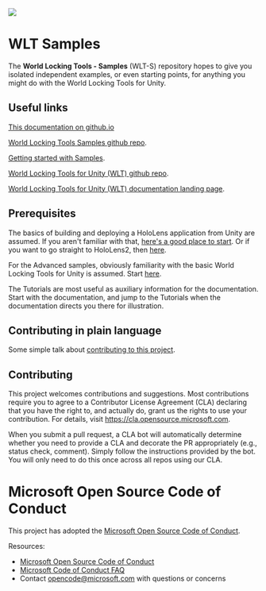<img src="DocGen/Images/WorldLockingSamples.svg">

# WLT Samples

The **World Locking Tools - Samples** (WLT-S) repository hopes to give you isolated independent examples, or even starting points, for anything you might do with the World Locking Tools for Unity.

## Useful links

[This documentation on github.io](https://microsoft.github.io/MixedReality-WorldLockingTools-Samples/README.html)

[World Locking Tools Samples github repo](https://github.com/microsoft/MixedReality-WorldLockingTools-Samples).

[Getting started with Samples](DocGen/Documentation/Introduction.md).

[World Locking Tools for Unity (WLT) github repo](https://github.com/microsoft/MixedReality-WorldLockingTools-Unity).

[World Locking Tools for Unity (WLT) documentation landing page](https://docs.microsoft.com/mixed-reality/world-locking-tools/).

## Prerequisites

The basics of building and deploying a HoloLens application from Unity are assumed. If you aren't familiar with that, [here's a good place to start](https://docs.microsoft.com/windows/mixed-reality/holograms-101). Or if you want to go straight to HoloLens2, then [here](https://docs.microsoft.com/windows/mixed-reality/mrlearning-base).

For the Advanced samples, obviously familiarity with the basic World Locking Tools for Unity is assumed. Start [here](https://docs.microsoft.com/mixed-reality/world-locking-tools/documentation/concepts).

The Tutorials are most useful as auxiliary information for the documentation. Start with the documentation, and jump to the Tutorials when the documentation directs you there for illustration.

## Contributing in plain language

Some simple talk about [contributing to this project](CONTRIBUTING.md).

## Contributing

This project welcomes contributions and suggestions.  Most contributions require you to agree to a
Contributor License Agreement (CLA) declaring that you have the right to, and actually do, grant us
the rights to use your contribution. For details, visit https://cla.opensource.microsoft.com.

When you submit a pull request, a CLA bot will automatically determine whether you need to provide
a CLA and decorate the PR appropriately (e.g., status check, comment). Simply follow the instructions
provided by the bot. You will only need to do this once across all repos using our CLA.

# Microsoft Open Source Code of Conduct

This project has adopted the [Microsoft Open Source Code of Conduct](https://opensource.microsoft.com/codeofconduct/).

Resources:

- [Microsoft Open Source Code of Conduct](https://opensource.microsoft.com/codeofconduct/)
- [Microsoft Code of Conduct FAQ](https://opensource.microsoft.com/codeofconduct/faq/)
- Contact [opencode@microsoft.com](mailto:opencode@microsoft.com) with questions or concerns